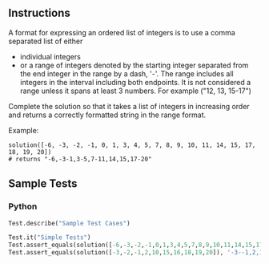 ## Instructions

A format for expressing an ordered list of integers is to use a comma separated list of either


- individual integers
- or a range of integers denoted by the starting integer separated from the end integer in the range by a dash, '-'. The range includes all integers in the interval including both endpoints. It is not considered a range unless it spans at least 3 numbers. For example ("12, 13, 15-17")


Complete the solution so that it takes a list of integers in increasing order and returns a correctly formatted string in the range format.

Example:

~~~
solution([-6, -3, -2, -1, 0, 1, 3, 4, 5, 7, 8, 9, 10, 11, 14, 15, 17, 18, 19, 20])
# returns "-6,-3-1,3-5,7-11,14,15,17-20"
~~~

## Sample Tests

### Python
~~~ python
Test.describe("Sample Test Cases")

Test.it("Simple Tests")
Test.assert_equals(solution([-6,-3,-2,-1,0,1,3,4,5,7,8,9,10,11,14,15,17,18,19,20]), '-6,-3-1,3-5,7-11,14,15,17-20')
Test.assert_equals(solution([-3,-2,-1,2,10,15,16,18,19,20]), '-3--1,2,10,15,16,18-20')
~~~